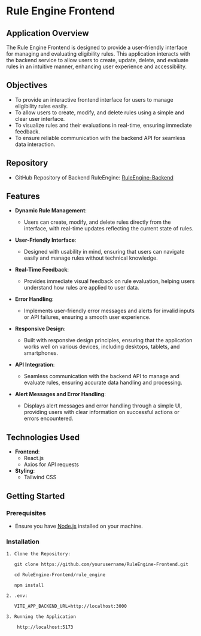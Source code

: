 # Rule Engine Frontend

## Application Overview
The Rule Engine Frontend is designed to provide a user-friendly interface for managing and evaluating eligibility rules. This application interacts with the backend service to allow users to create, update, delete, and evaluate rules in an intuitive manner, enhancing user experience and accessibility.

## Objectives
- To provide an interactive frontend interface for users to manage eligibility rules easily.
- To allow users to create, modify, and delete rules using a simple and clear user interface.
- To visualize rules and their evaluations in real-time, ensuring immediate feedback.
- To ensure reliable communication with the backend API for seamless data interaction.

## Repository
- GitHub Repository of Backend RuleEngine: [RuleEngine-Backend](https://github.com/nandkishorr/RuleEngine-Backend.git)

## Features
- **Dynamic Rule Management**: 
  - Users can create, modify, and delete rules directly from the interface, with real-time updates reflecting the current state of rules.

- **User-Friendly Interface**: 
  - Designed with usability in mind, ensuring that users can navigate easily and manage rules without technical knowledge.

- **Real-Time Feedback**: 
  - Provides immediate visual feedback on rule evaluation, helping users understand how rules are applied to user data.

- **Error Handling**: 
  - Implements user-friendly error messages and alerts for invalid inputs or API failures, ensuring a smooth user experience.

- **Responsive Design**: 
  - Built with responsive design principles, ensuring that the application works well on various devices, including desktops, tablets, and smartphones.

- **API Integration**: 
  - Seamless communication with the backend API to manage and evaluate rules, ensuring accurate data handling and processing.

- **Alert Messages and Error Handling**: 
  - Displays alert messages and error handling through a simple UI, providing users with clear information on successful actions or errors encountered.

## Technologies Used
- **Frontend**: 
  - React.js
  - Axios for API requests
- **Styling**: 
  - Tailwind CSS


## Getting Started

### Prerequisites
- Ensure you have [Node.js](https://nodejs.org/) installed on your machine.

### Installation
```
1. Clone the Repository:

   git clone https://github.com/yourusername/RuleEngine-Frontend.git

   cd RuleEngine-Frontend/rule_engine

   npm install

2. .env:
   
   VITE_APP_BACKEND_URL=http://localhost:3000

3. Running the Application

    http://localhost:5173

  

